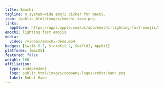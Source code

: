 ```yaml
---
title: Emochi
tagline: A system‑wide emoji picker for macOS.
icon: /public_html/images/emochi-icon.png
links:
  appStore: https://apps.apple.com/us/app/emochi-lighting-fast-emojis/id6450970369?mt=12
emochi: lighting fast emojis
media:
  video: /videos/emochi-demo.mp4
badges: [Swift 5.7, StoreKit 2, SwiftUI, AppKit]
platforms: [macOS]
featured: false
weight: 100
affiliation:
  type: independent
  logo: public_html/images/company-logos/robot-hand.png
  label: Robot Hand
---
```

